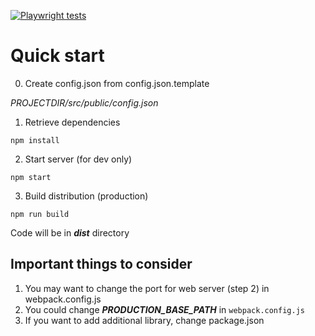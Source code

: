 [![Playwright tests](https://github.com/emulation-as-a-service/demo-ui/actions/workflows/test.yml/badge.svg)](https://github.com/emulation-as-a-service/demo-ui/actions/workflows/test.yml)

# Quick start
0) Create config.json from config.json.template

*$PROJECTDIR$/src/public/config.json*


1) Retrieve dependencies

```
npm install
```

2) Start server (for dev only)

```
npm start
```
3) Build distribution (production)

`npm run build`

Code will be in ***dist*** directory

## Important things to consider
1) You may want to change the port for web server (step 2)  in webpack.config.js   
2) You could change ***PRODUCTION_BASE_PATH*** in `webpack.config.js `             
3) If you want to add additional library, change package.json
